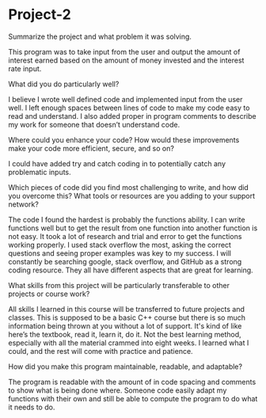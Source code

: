 # Project-2
Summarize the project and what problem it was solving. 

This program was to take input from the user and output the amount of interest earned based on the amount of money invested and the interest rate input.  

What did you do particularly well? 

I believe I wrote well defined code and implemented input from the user well. I left enough spaces between lines of code to make my code easy to read and understand. I also added proper in program comments to describe my work for someone that doesn’t understand code. 

Where could you enhance your code? How would these improvements make your code more efficient, secure, and so on? 

I could have added try and catch coding in to potentially catch any problematic inputs.  

Which pieces of code did you find most challenging to write, and how did you overcome this? What tools or resources are you adding to your support network? 

The code I found the hardest is probably the functions ability. I can write functions well but to get the result from one function into another function is not easy. It took a lot of research and trial and error to get the functions working properly. I used stack overflow the most, asking the correct questions and seeing proper examples was key to my success.  I will constantly be searching google, stack overflow, and GitHub as a strong coding resource. They all have different aspects that are great for learning. 

What skills from this project will be particularly transferable to other projects or course work? 

All skills I learned in this course will be transferred to future projects and classes. This is supposed to be a basic C++ course but there is so much information being thrown at you without a lot of support. It's kind of like here’s the textbook, read it, learn it, do it. Not the best learning method, especially with all the material crammed into eight weeks. I learned what I could, and the rest will come with practice and patience. 

How did you make this program maintainable, readable, and adaptable? 

The program is readable with the amount of in code spacing and comments to show what is being done where. Someone code easily adapt my functions with their own and still be able to compute the program to do what it needs to do. 

 
